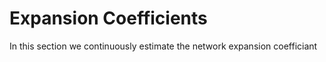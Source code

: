 # Expansion Coefficients 
In this section we continuously estimate the network expansion coefficiant 
